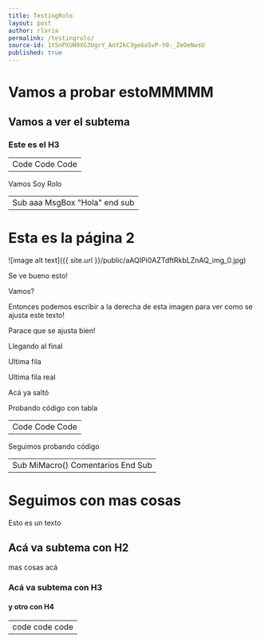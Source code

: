```yaml
---
title: TestingRolo
layout: post
author: rlaria
permalink: /testingrolo/
source-id: 1t5nPXUN9XG3UgrY_AnY2kC3ge6aSvP-Y0-_ZeOeNwsU
published: true
---
```

# Vamos a probar estoMMMMM

## Vamos a ver el subtema

### Este es el H3

<table>
  <tr>
    <td>CodeCodeCode</td>
  </tr>
</table>


Vamos Soy Rolo

<table>
  <tr>
    <td>Sub aaaMsgBox "Hola"end sub</td>
  </tr>
</table>


# Esta es la página 2

![image alt text]({{ site.url }}/public/aAQIPi0AZTdftRkbLZnAQ_img_0.jpg)

Se ve bueno esto!

Vamos?

Entonces podemos escribir a la derecha de esta imagen para ver como se ajusta este texto!

Parace que se ajusta bien!

Llegando al final

Ultima fila

Ultima fila real

Acá ya saltó

Probando código con tabla

<table>
  <tr>
    <td>Code
Code
Code</td>
  </tr>
</table>


Seguimos probando código

<table>
  <tr>
    <td>Sub MiMacro()
Comentarios
End Sub</td>
  </tr>
</table>


# Seguimos con mas cosas

Esto es un texto

## Acá va subtema con H2

mas cosas acá

### Acá va subtema con H3

#### y otro con H4

<table>
  <tr>
    <td>codecodecode</td>
  </tr>
</table>


